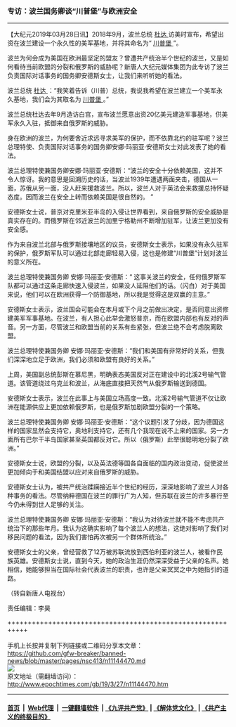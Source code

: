 ### 专访：波兰国务卿谈“川普堡”与欧洲安全
------------------------

<p>
 【大纪元2019年03月28日讯】2018年9月，波兰总统
 <a href="http://www.epochtimes.com/gb/tag/%E6%9D%9C%E8%BE%BE.html">
  杜达
 </a>
 访美时宣布，希望出资在波兰建设一个永久性的美军基地，并将其命名为“
 <a href="http://www.epochtimes.com/gb/tag/%E5%B7%9D%E6%99%AE%E5%A0%A1.html">
  川普堡
 </a>
 ”。
</p>
<p>
 波兰为何会成为美国在欧洲最坚定的盟友？曾遭共产统治半个世纪的波兰，又是如何看待当前欧盟的分裂和俄罗斯的威胁呢？新唐人大纪元媒体集团为此专访了波兰负责国际对话事务的国务卿安德斯女士，让我们来听听她的看法。
</p>
<p>
 波兰总统
 <a href="http://www.epochtimes.com/gb/tag/%E6%9D%9C%E8%BE%BE.html">
  杜达
 </a>
 ：“我笑着告诉（川普）总统，我说我希望在波兰建立一个美军永久基地，我们会为其取名为
 <a href="http://www.epochtimes.com/gb/tag/%E5%B7%9D%E6%99%AE%E5%A0%A1.html">
  川普堡
 </a>
 。”
</p>
<p>
 波兰总统杜达去年9月造访白宫，宣布波兰愿意出资20亿美元建造军事基地，供美军永久入驻，抵御来自俄罗斯的威胁。
</p>
<p>
 身在欧洲的波兰，为何要舍近求远寻求美军的保护，而不依靠北约的驻军呢？波兰总理特使、负责国际对话事务的国务卿安娜·玛丽亚·安德斯女士对此发表了她的看法。
</p>
<p>
 波兰总理特使兼国务卿安娜·玛丽亚·安德斯：“波兰的安全十分依赖美国，这并不令人惊讶。我的意思是回溯历史的话，当波兰1939年遭遇两面夹击，德国从一面，苏俄从另一面，没人赶来援救波兰。所以，波兰人对于英法会来救援总持怀疑态度。因而波兰在安全上转而依赖美国是很自然的。 ”
</p>
<p>
 安德斯女士说，普京对克里米亚半岛的入侵让世界看到，来自俄罗斯的安全威胁是真实存在的。而俄罗斯在邻近波兰的加里宁格勒州不断增加驻军，让波兰更加没有安全感。
</p>
<p>
 作为来自波兰北部与俄罗斯接壤地区的议员，安德斯女士表示，如果没有永久驻军的保护，俄罗斯军队可以通过北部走廊轻易入侵，这也是修建“川普堡”计划对波兰的意义所在。
</p>
<p>
 波兰总理特使兼国务卿 安娜·玛丽亚·安德斯：“ 这事关波兰的安全，任何俄罗斯军队都可以通过这条走廊快速入侵波兰，如果没人延阻他们的话。（闪白）对于美国来说，他们可以在欧洲获得一个防御基地，所以我是觉得这是双赢的主意。”
</p>
<p>
 安德斯女士表示，波兰国会可能会在本月或下个月之前做出决定，是否同意出资修建美军军事基地。在波兰，有人担心此举会激怒普京，而在欧盟内部也有反对的声音。另一方面，尽管波兰和欧盟当前的关系有些紧张，但波兰绝不会考虑脱离欧盟。
</p>
<p>
 波兰总理特使兼国务卿 安娜·玛丽亚·安德斯：“我们和美国有非常好的关系，但我们深深地立足于欧洲，我们必须和欧盟有良好的关系。”
</p>
<p>
 上周，美国副总统彭斯在慕尼黑，明确表态美国反对正在建设中的北溪2号输气管道。该管道绕过乌克兰和波兰，从海底直接把天然气从俄罗斯输送到德国。
</p>
<p>
 安德斯女士表示，波兰在此事上与美国立场高度一致。北溪2号输气管道不仅让欧洲在能源供应上更加依赖俄罗斯，也是俄罗斯加剧欧盟分裂的一个策略。
</p>
<p>
 <center>
 </center>
 波兰总理特使兼国务卿 安娜·玛丽亚·安德斯：“这个议题引发了分歧，因为德国这样的国家显然会支持它，奥地利支持它，还有几个我现在说不上来的国家。另一方面所有巴尔干半岛国家甚至英国都反对它。所以（俄罗斯）此举很聪明地分裂了欧洲。”
</p>
<p>
 安德斯女士说，欧盟的分裂，以及英法德等国各自面临的国内政治变动，促使波兰更加倾向于和美国结盟以应对来自俄罗斯的威胁。
</p>
<p>
 安德斯女士认为，被共产统治蹂躏接近半个世纪的经历，深深地影响了波兰人对各种事务的看法。尽管纳粹德国在波兰的罪行广为人知，但苏联在波兰的许多暴行至今仍未得到世人足够的关注。
</p>
<p>
 波兰总理特使兼国务卿 安娜·玛丽亚·安德斯：“我认为对待波兰就不能不考虑共产统治下的那些年月。我认为这确实影响了每个波兰人的想法，这绝对影响了我们对移民问题的看法，因为我们害怕再次被另一个群体所统治。”
</p>
<p>
 安德斯女士的父亲，曾经营救了12万被苏联流放到西伯利亚的波兰人，被看作民族英雄。安德斯女士说，直到今天，她的政治生涯仍然深深受益于父亲的名声。她相信，她能够担当在国际社会代表波兰的职责，也许是父亲冥冥之中为她指引的道路。
</p>
<p>
 （转自新唐人电视台）
</p>
<p>
 责任编辑：李昊
</p>

+++++++++++++++++++++++++++++++++++++++++++++++++++++++++++<br/><br/>
手机上长按并复制下列链接或二维码分享本文章：<br/>
https://github.com/gfw-breaker/banned-news/blob/master/pages/nsc413/n11144470.md <br/>
<a href='https://github.com/gfw-breaker/banned-news/blob/master/pages/nsc413/n11144470.md'><img src='https://github.com/gfw-breaker/banned-news/blob/master/pages/nsc413/n11144470.md.png'/></a> <br/>
原文地址（需翻墙访问）：http://www.epochtimes.com/gb/19/3/27/n11144470.htm


------------------------
#### [首页](https://github.com/gfw-breaker/banned-news/blob/master/README.md) &nbsp;|&nbsp; [Web代理](https://github.com/labour-camp/helloworld) &nbsp;|&nbsp; [一键翻墙软件](https://github.com/gfw-breaker/nogfw/blob/master/README.md) &nbsp;| [《九评共产党》](https://github.com/gfw-breaker/9ping.md/blob/master/README.md#九评之一评共产党是什么) | [《解体党文化》](https://github.com/gfw-breaker/jtdwh.md/blob/master/README.md) | [《共产主义的终极目的》](https://github.com/gfw-breaker/gczydzjmd.md/blob/master/README.md)

